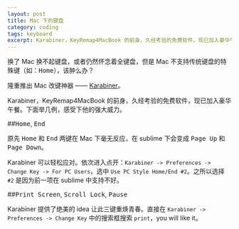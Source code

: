 ```yaml
---
layout: post
title: Mac 下的键盘
category: coding
tags: keyboard
excerpt: Karabiner，KeyRemap4MacBook 的前身，久经考验的免费软件，现已加入豪华午餐。
---
```


换了 Mac 换不起键盘，或者仍然怀念着全键盘，但是 Mac 不支持传统键盘的特殊键（如：<kbd>Home</kbd>），该肿么办？

隆重推出 Mac 改键神器 —— [Karabiner](https://pqrs.org/osx/karabiner/)。

Karabiner，KeyRemap4MacBook 的前身，久经考验的免费软件，现已加入豪华午餐。下面举几例，感受下他的强大威力。

##<kbd>Home</kbd>, <kbd>End</kbd>

原先 <kbd>Home</kbd> 和 <kbd>End</kbd> 两键在 Mac 下毫无反应，在 sublime 下会变成 <kbd>Page Up</kbd> 和 <kbd>Page Down</kbd>。

Karabiner 可以轻松应对。依次进入点开：`Karabiner -> Preferences -> Change Key -> For PC Users`，选中 `Use PC Style Home/End #2`。之所以选择 `#2` 是因为前一项在 sublime 中支持不好。

##<kbd>Print Screen</kbd>, <kbd>Scroll Lock</kbd>, <kbd>Pause</kbd>

Karabiner 提供了绝美的 idea 让此三键重焕青春。直接在 `Karabiner -> Preferences -> Change Key` 中的搜索框搜索 `print`，you will like it。